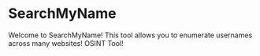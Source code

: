 # SearchMyName
Welcome to SearchMyName! This tool allows you to enumerate usernames across many websites! OSINT Tool!
